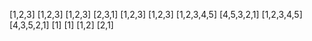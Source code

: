 [1,2,3]
[1,2,3]
[1,2,3]
[2,3,1]
[1,2,3]
[1,2,3]
[1,2,3,4,5]
[4,5,3,2,1]
[1,2,3,4,5]
[4,3,5,2,1]
[1]
[1]
[1,2]
[2,1]